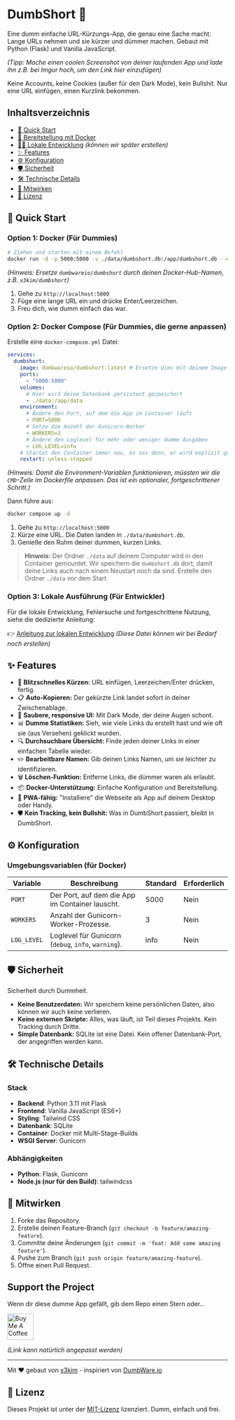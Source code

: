 # DumbShort 🔩

Eine dumm einfache URL-Kürzungs-App, die genau eine Sache macht: Lange URLs nehmen und sie kürzer und dümmer machen. Gebaut mit Python (Flask) und Vanilla JavaScript.

_(Tipp: Mache einen coolen Screenshot von deiner laufenden App und lade ihn z.B. bei Imgur hoch, um den Link hier einzufügen)_

Keine Accounts, keine Cookies (außer für den Dark Mode), kein Bullshit. Nur eine URL einfügen, einen Kurzlink bekommen.

## Inhaltsverzeichnis

- [🚀 Quick Start](#-quick-start)
- [🐳 Bereitstellung mit Docker](#-bereitstellung-mit-docker)
- [👨‍💻 Lokale Entwicklung](LOCAL_DEVELOPMENT.md) _(können wir später erstellen)_
- [✨ Features](#-features)
- [⚙️ Konfiguration](#️-konfiguration)
- [🛡️ Sicherheit](#️-sicherheit)
- [🛠️ Technische Details](#️-technische-details)
- [🤝 Mitwirken](#-mitwirken)
- [📜 Lizenz](#-lizenz)

## 🚀 Quick Start

### Option 1: Docker (Für Dummies)

```bash
# Ziehen und starten mit einem Befehl
docker run -d -p 5000:5000 -v ./data/dumbshort.db:/app/dumbshort.db --name dumbshort dumbwareio/dumbshort:latest
```

_(Hinweis: Ersetze `dumbwareio/dumbshort` durch deinen Docker-Hub-Namen, z.B. `x3kim/dumbshort`)_

1.  Gehe zu `http://localhost:5000`
2.  Füge eine lange URL ein und drücke Enter/Leerzeichen.
3.  Freu dich, wie dumm einfach das war.

### Option 2: Docker Compose (Für Dummies, die gerne anpassen)

Erstelle eine `docker-compose.yml` Datei:

```yaml
services:
  dumbshort:
    image: dumbwareio/dumbshort:latest # Ersetze dies mit deinem Image-Namen
    ports:
      - "5000:5000"
    volumes:
      # Hier wird deine Datenbank persistent gespeichert
      - ./data:/app/data
    environment:
      # Ändere den Port, auf dem die App im Container läuft
      - PORT=5000
      # Setze die Anzahl der Gunicorn-Worker
      - WORKERS=3
      # Ändere den Loglevel für mehr oder weniger dumme Ausgaben
      - LOG_LEVEL=info
    # Startet den Container immer neu, es sei denn, er wird explizit gestoppt
    restart: unless-stopped
```

_(Hinweis: Damit die Environment-Variablen funktionieren, müssten wir die `CMD`-Zeile im Dockerfile anpassen. Das ist ein optionaler, fortgeschrittener Schritt.)_

Dann führe aus:

```bash
docker compose up -d
```

1.  Gehe zu `http://localhost:5000`
2.  Kürze eine URL. Die Daten landen in `./data/dumbshort.db`.
3.  Genieße den Ruhm deiner dummen, kurzen Links.

> **Hinweis:** Der Ordner `./data` auf deinem Computer wird in den Container gemountet. Wir speichern die `dumbshort.db` dort, damit deine Links auch nach einem Neustart noch da sind. Erstelle den Ordner `./data` vor dem Start.

### Option 3: Lokale Ausführung (Für Entwickler)

Für die lokale Entwicklung, Fehlersuche und fortgeschrittene Nutzung, siehe die dedizierte Anleitung:

👉 [Anleitung zur lokalen Entwicklung](LOCAL_DEVELOPMENT.md) _(Diese Datei können wir bei Bedarf noch erstellen)_

## ✨ Features

- 🚀 **Blitzschnelles Kürzen:** URL einfügen, Leerzeichen/Enter drücken, fertig.
- 📋 **Auto-Kopieren:** Der gekürzte Link landet sofort in deiner Zwischenablage.
- 🎨 **Saubere, responsive UI:** Mit Dark Mode, der deine Augen schont.
- 📊 **Dumme Statistiken:** Sieh, wie viele Links du erstellt hast und wie oft sie (aus Versehen) geklickt wurden.
- 🔍 **Durchsuchbare Übersicht:** Finde jeden deiner Links in einer einfachen Tabelle wieder.
- ✏️ **Bearbeitbare Namen:** Gib deinen Links Namen, um sie leichter zu identifizieren.
- 🗑️ **Löschen-Funktion:** Entferne Links, die dümmer waren als erlaubt.
- 📦 **Docker-Unterstützung:** Einfache Konfiguration und Bereitstellung.
- 📱 **PWA-fähig:** "Installiere" die Webseite als App auf deinem Desktop oder Handy.
- 🛡️ **Kein Tracking, kein Bullshit:** Was in DumbShort passiert, bleibt in DumbShort.

## ⚙️ Konfiguration

### Umgebungsvariablen (für Docker)

| Variable    | Beschreibung                                        | Standard | Erforderlich |
| ----------- | --------------------------------------------------- | -------- | ------------ |
| `PORT`      | Der Port, auf dem die App im Container lauscht.     | 5000     | Nein         |
| `WORKERS`   | Anzahl der Gunicorn-Worker-Prozesse.                | 3        | Nein         |
| `LOG_LEVEL` | Loglevel für Gunicorn (`debug`, `info`, `warning`). | info     | Nein         |

## 🛡️ Sicherheit

Sicherheit durch Dummheit.

- **Keine Benutzerdaten:** Wir speichern keine persönlichen Daten, also können wir auch keine verlieren.
- **Keine externen Skripte:** Alles, was läuft, ist Teil dieses Projekts. Kein Tracking durch Dritte.
- **Simple Datenbank:** SQLite ist eine Datei. Kein offener Datenbank-Port, der angegriffen werden kann.

## 🛠️ Technische Details

### Stack

- **Backend**: Python 3.11 mit Flask
- **Frontend**: Vanilla JavaScript (ES6+)
- **Styling**: Tailwind CSS
- **Datenbank**: SQLite
- **Container**: Docker mit Multi-Stage-Builds
- **WSGI Server**: Gunicorn

### Abhängigkeiten

- **Python**: Flask, Gunicorn
- **Node.js (nur für den Build)**: tailwindcss

## 🤝 Mitwirken

1.  Forke das Repository.
2.  Erstelle deinen Feature-Branch (`git checkout -b feature/amazing-feature`).
3.  Committe deine Änderungen (`git commit -m 'feat: Add some amazing feature'`).
4.  Pushe zum Branch (`git push origin feature/amazing-feature`).
5.  Öffne einen Pull Request.

## Support the Project

Wenn dir diese dumme App gefällt, gib dem Repo einen Stern oder...

<a href="https://www.buymeacoffee.com/dumbware" target="_blank">
  <img src="https://cdn.buymeacoffee.com/buttons/v2/default-yellow.png" alt="Buy Me A Coffee" height="60">
</a>

_(Link kann natürlich angepasst werden)_

---

Mit ❤️ gebaut von [x3kim](https://github.com/x3kim) - inspiriert von [DumbWare.io](https://dumbware.io)

## 📜 Lizenz

Dieses Projekt ist unter der [MIT-Lizenz](LICENSE) lizenziert. Dumm, einfach und frei.
